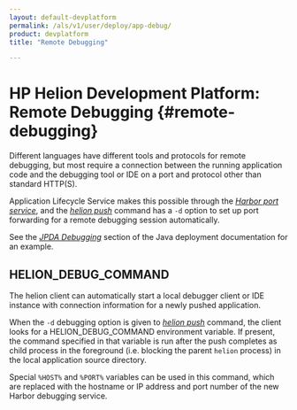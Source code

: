 ```yaml
---
layout: default-devplatform
permalink: /als/v1/user/deploy/app-debug/
product: devplatform
title: "Remote Debugging"

---
```

<!--PUBLISHED-->

# HP Helion Development Platform: Remote Debugging {#remote-debugging}

Different languages have different tools and protocols for remote
debugging, but most require a connection between the running application
code and the debugging tool or IDE on a port and protocol other than
standard HTTP(S).

Application Lifecycle Service makes this possible through the [*Harbor port
service*](/als/v1/user/services/port-service/#port-service), and the
[*helion push*](/als/v1/user/reference/client-ref/#command-push) command has
a `-d` option to set up port forwarding for a remote
debugging session automatically.

See the [*JPDA Debugging*](/als/v1/user/deploy/languages/java/#java-web-debug) section
of the Java deployment documentation for an example.

HELION\_DEBUG\_COMMAND[](#helion-debug-command "Permalink to this headline")
---------------------------------------------------------------------------------

The helion client can automatically start a local debugger client or
IDE instance with connection information for a newly pushed application.

When the `-d` debugging option is given to
[*helion push*](/als/v1/user/reference/client-ref/#command-push) command,
the client looks for a HELION\_DEBUG\_COMMAND environment variable. If
present, the command specified in that variable is run after the push
completes as child process in the foreground (i.e. blocking the parent
`helion` process) in the local application source
directory.

Special `%HOST%` and `%PORT%` variables can be used in this command, which
are replaced with the hostname or IP address and port number of the new
Harbor debugging service.
